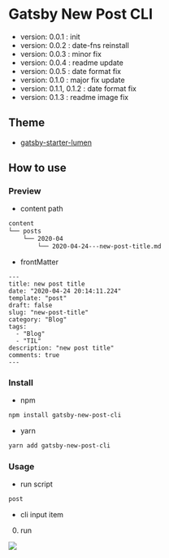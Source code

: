 # Gatsby New Post CLI

- version: 0.0.1 : init
- version: 0.0.2 : date-fns reinstall
- version: 0.0.3 : minor fix
- version: 0.0.4 : readme update
- version: 0.0.5 : date format fix
- version: 0.1.0 : major fix update
- version: 0.1.1, 0.1.2 : date format fix
- version: 0.1.3 : readme image fix

## Theme

- [gatsby-starter-lumen](https://github.com/alxshelepenok/gatsby-starter-lumen)

## How to use

### Preview

- content path

```bash
content
└── posts
    └── 2020-04
        └── 2020-04-24---new-post-title.md
```

- frontMatter

```text
---
title: new post title
date: "2020-04-24 20:14:11.224"
template: "post"
draft: false
slug: "new-post-title"
category: "Blog"
tags:
  - "Blog"
  - "TIL"
description: "new post title"
comments: true
---
```

### Install

- npm

```bash
npm install gatsby-new-post-cli
```

- yarn

```bash
yarn add gatsby-new-post-cli
```

### Usage

- run script

```bash
post
```

- cli input item

0. run

<img src="../gatsby-new-post-cli/assets/run_capture.png" />
